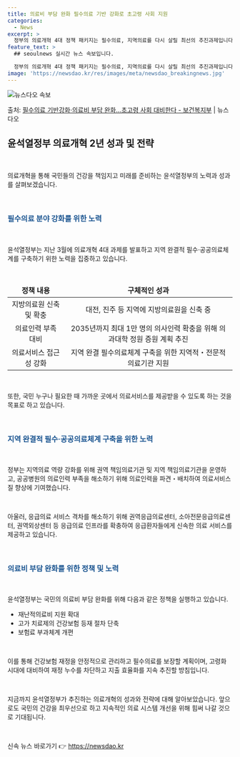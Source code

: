 ```yaml
---
title: 의료비 부담 완화 필수의료 기반 강화로 초고령 사회 지원
categories:
  - News
excerpt: >
  정부의 의료개혁 4대 정책 패키지는 필수의료, 지역의료를 다시 살릴 최선의 추진과제입니다. 지금이 의료개혁을…
feature_text: >
  ## seoulnews 실시간 뉴스 속보입니다.

  정부의 의료개혁 4대 정책 패키지는 필수의료, 지역의료를 다시 살릴 최선의 추진과제입니다. 지금이 의료개혁을…
image: 'https://newsdao.kr/res/images/meta/newsdao_breakingnews.jpg'
---
```


![뉴스다오 속보](https://newsdao.kr/res/images/meta/newsdao_breakingnews.jpg)

<p>출처: <a href="https://newsdao.kr/3772" rel="dofollow">필수의료 기반강화·의료비 부담 완화…초고령 사회 대비한다 - 보건복지부</a> | 뉴스다오</p>

<h2 data-ke-size="size26">윤석열정부 의료개혁 2년 성과 및 전략</h2>
<p data-ke-size="size16">&nbsp;</p>
의료개혁을 통해 국민들의 건강을 책임지고 미래를 준비하는 윤석열정부의 노력과 성과를 살펴보겠습니다.
<p data-ke-size="size16">&nbsp;</p>
<h3><b><span style="color: #1a5490;">필수의료 분야 강화를 위한 노력</span></b></h3>
<p data-ke-size="size16">&nbsp;</p>
윤석열정부는 지난 3월에 의료개혁 4대 과제를 발표하고 지역 완결적 필수·공공의료체계를 구축하기 위한 노력을 집중하고 있습니다.
<p data-ke-size="size16">&nbsp;</p>
<table>
<thead>
	<tr>
		<td style="text-align: center; height: 17px;"><b>정책 내용</b></td>
		<td style="text-align: center; height: 17px;"><b>구체적인 성과</b></td>
	</tr>
</thead>
<tbody>
	<tr>
		<td style="text-align: center;">지방의료원 신축 및 확충</td>
		<td style="text-align: center;">대전, 진주 등 지역에 지방의료원을 신축 중</td>
	</tr>
	<tr>
		<td style="text-align: center;">의료인력 부족 대비</td>
		<td style="text-align: center;">2035년까지 최대 1만 명의 의사인력 확충을 위해 의과대학 정원 증원 계획 추진</td>
	</tr>
	<tr>
		<td style="text-align: center;">의료서비스 접근성 강화</td>
		<td style="text-align: center;">지역 완결 필수의료체계 구축을 위한 지역적・전문적 의료기관 지원</td>
	</tr>
</tbody>
</table>
<p data-ke-size="size16">&nbsp;</p>
또한, 국민 누구나 필요한 때 가까운 곳에서 의료서비스를 제공받을 수 있도록 하는 것을 목표로 하고 있습니다.
<p data-ke-size="size16">&nbsp;</p>
<h3><b><span style="color: #1a5490;">지역 완결적 필수·공공의료체계 구축을 위한 노력</span></b></h3>
<p data-ke-size="size16">&nbsp;</p>
정부는 지역의료 역량 강화를 위해 권역 책임의료기관 및 지역 책임의료기관을 운영하고, 공공병원의 의료인력 부족을 해소하기 위해 의료인력을 파견・배치하여 의료서비스 질 향상에 기여했습니다.
<p data-ke-size="size16">&nbsp;</p>
아울러, 응급의료 서비스 격차를 해소하기 위해 권역응급의료센터, 소아전문응급의료센터, 권역외상센터 등 응급의료 인프라를 확충하여 응급환자들에게 신속한 의료 서비스를 제공하고 있습니다.
<p data-ke-size="size16">&nbsp;</p>
<h3><b><span style="color: #1a5490;">의료비 부담 완화를 위한 정책 및 노력</span></b></h3>
<p data-ke-size="size16">&nbsp;</p>
윤석열정부는 국민의 의료비 부담 완화를 위해 다음과 같은 정책을 실행하고 있습니다.
<ul>
	<li>재난적의료비 지원 확대</li>
	<li>고가 치료제의 건강보험 등재 절차 단축</li>
	<li>보험료 부과체계 개편</li>
</ul>
<p data-ke-size="size16">&nbsp;</p>
이를 통해 건강보험 재정을 안정적으로 관리하고 필수의료를 보장할 계획이며, 고령화 시대에 대비하여 재정 누수를 차단하고 지출 효율화를 지속 추진할 방침입니다.
<p data-ke-size="size16">&nbsp;</p>
지금까지 윤석열정부가 추진하는 의료개혁의 성과와 전략에 대해 알아보았습니다. 앞으로도 국민의 건강을 최우선으로 하고 지속적인 의료 시스템 개선을 위해 힘써 나갈 것으로 기대됩니다.
<p data-ke-size="size16">&nbsp;</p> 

신속 뉴스 바로가기 👉 <a href="https://newsdao.kr" rel="dofollow">https://newsdao.kr</a>


